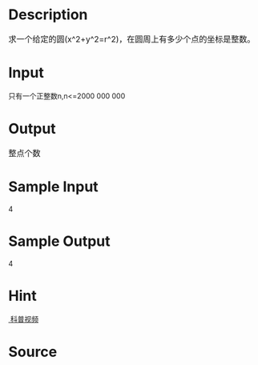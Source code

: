 
# Description

<div class="content"><p><span style="font-size: medium">求一个给定的圆(x^2+y^2=r^2)，在圆周上有多少个点的坐标是整数。 </span></p></div>

# Input

<div class="content"><p>只有一个正整数n,n&lt;=2000 000 000</p></div>

# Output

<div class="content"><p><span style="font-size: medium">整点个数 </span></p></div>

# Sample Input

<div class="content"><span class="sampledata">4</span></div>

# Sample Output

<div class="content"><span class="sampledata">4</span></div>

# Hint

<div class="content"><p></p><p><a href="http://www.lydsy.com/JudgeOnline/upload/1041.flv"> 科普视频</a></p><p></p></div>

# Source

<div class="content"><p><a href="problemset.php?search="></a></p></div>


